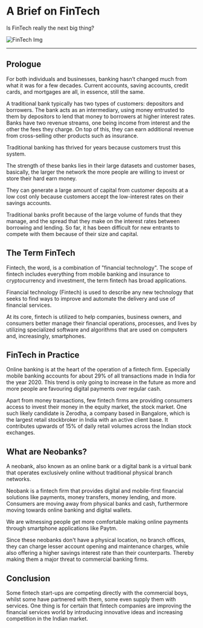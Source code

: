 # A Brief on FinTech

Is FinTech really the next big thing?

![FinTech Img](https://images.unsplash.com/photo-1559526324-593bc073d938?ixlib=rb-1.2.1&ixid=MnwxMjA3fDB8MHxwaG90by1wYWdlfHx8fGVufDB8fHx8&auto=format&fit=crop&w=870&q=80)

---

## Prologue
For both individuals and businesses, banking hasn’t changed much from what it was for a few decades. Current accounts, saving accounts, credit cards, and mortgages are all, in essence, still the same.

A traditional bank typically has two types of customers: depositors and borrowers. The bank acts as an intermediary, using money entrusted to them by depositors to lend that money to borrowers at higher interest rates. 
Banks have two revenue streams, one being income from interest and the other the fees they charge. On top of this, they can earn additional revenue from cross-selling other products such as insurance.

Traditional banking has thrived for years because customers trust this system.

The strength of these banks lies in their large datasets and customer bases, basically, the larger the network the more people are willing to invest or store their hard earn money.

They can generate a large amount of capital from customer deposits at a low cost only because customers accept the low-interest rates on their savings accounts.

Traditional banks profit because of the large volume of funds that they manage, and the spread that they make on the interest rates between borrowing and lending. So far, it has been difficult for new entrants to compete with them because of their size and capital.

## The Term  FinTech
Fintech, the word, is a combination of "financial technology". The scope of fintech includes everything from mobile banking and insurance to cryptocurrency and investment, the term fintech has broad applications.

Financial technology (Fintech) is used to describe any new technology that seeks to find ways to improve and automate the delivery and use of financial services. 

At its core, fintech is utilized to help companies, business owners, and consumers better manage their financial operations, processes, and lives by utilizing specialized software and algorithms that are used on computers and, increasingly, smartphones.

## FinTech in Practice
Online banking is at the heart of the operation of a fintech firm. Especially mobile banking accounts for about 29% of all transactions made in India for the year 2020. This trend is only going to increase in the future as more and more people are favouring digital payments over regular cash.

Apart from money transactions, few fintech firms are providing consumers access to invest their money in the equity market, the stock market. One such likely candidate is Zerodha, a company based in Bangalore, which is the largest retail stockbroker in India with an active client base. It contributes upwards of 15% of daily retail volumes across the Indian stock exchanges.

## What are Neobanks?
A neobank, also known as an online bank or a digital bank is a virtual bank that operates exclusively online without traditional physical branch networks.

Neobank is a fintech firm that provides digital and mobile-first financial solutions like payments, money transfers, money lending, and more. 
Consumers are moving away from physical banks and cash, furthermore moving towards online banking and digital wallets.

We are witnessing people get more comfortable making online payments through smartphone applications like Paytm.

Since these neobanks don't have a physical location, no branch offices, they can charge lesser account opening and maintenance charges, while also offering a higher savings interest rate than their counterparts. Thereby making them a major threat to commercial banking firms.

## Conclusion
Some fintech start-ups are competing directly with the commercial boys, whilst some have partnered with them, some even supply them with services. One thing is for certain that fintech companies are improving the financial services world by introducing innovative ideas and increasing competition in the Indian market.